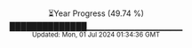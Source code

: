 <p align="center">
⏳Year Progress (49.74 %) <br>
██████████████▁▁▁▁▁▁▁▁▁▁▁▁▁▁▁▁ <br>
<sub>Updated: Mon, 01 Jul 2024 01:34:36 GMT</sub>
</p>

